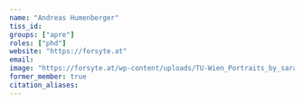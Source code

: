 ```yaml
---
name: "Andreas Humenberger"
tiss_id: 
groups: ["apre"]
roles: ["phd"]
website: "https://forsyte.at"
email:
image: "https://forsyte.at/wp-content/uploads/TU-Wien_Portraits_by_sarameister016-200x300.jpg"
former_member: true
citation_aliases:
---
```


<!--
Your custom content goes here.
-->